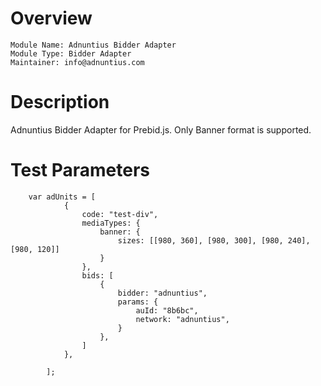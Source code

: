 # Overview

```
Module Name: Adnuntius Bidder Adapter
Module Type: Bidder Adapter
Maintainer: info@adnuntius.com
```

# Description

Adnuntius Bidder Adapter for Prebid.js. 
Only Banner format is supported.

# Test Parameters
```
    var adUnits = [
            {
                code: "test-div",
                mediaTypes: {
                    banner: {
                        sizes: [[980, 360], [980, 300], [980, 240], [980, 120]]
                    }
                },
                bids: [
                    {
                        bidder: "adnuntius",
                        params: {
                            auId: "8b6bc",
                            network: "adnuntius",
                        }
                    },
                ]
            },
           
        ];
```
